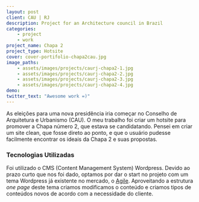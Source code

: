 ```yaml
---
layout: post
client: CAU | RJ
description: Project for an Architecture council in Brazil
categories:
    - project
    - work
project_name: Chapa 2
project_type: Hotsite
cover: cover-portifolio-chapa2cau.jpg
image_paths:
    - assets/images/projects/caurj-chapa2-1.jpg
    - assets/images/projects/caurj-chapa2-2.jpg
    - assets/images/projects/caurj-chapa2-3.jpg
    - assets/images/projects/caurj-chapa2-4.jpg
demo:
twitter_text: "Awesome work =)"
---
```


As eleições para uma nova presidência iria começar no Conselho de Arquitetura e Urbanismo (CAU). O meu trabalho foi criar um hotsite para promover a Chapa número 2, que estava se candidatando. Pensei em criar um site clean, que fosse direto ao ponto, e que o usuário pudesse facilmente encontrar os ideais da Chapa 2 e suas propostas.

### Tecnologias Utilizadas
Foi utilizado o CMS (Content Management System) Wordpress. Devido ao prazo curto que nos foi dado, optamos por dar o start no projeto com um tema Wordpress já existente no mercado, o [Agile](http://themeforest.net/item/agile-multipurpose-app-showcase-wordpress-theme/6631729). Aproveitando a estrutura *one page* deste tema criamos modificamos o conteúdo e criamos tipos de conteúdos novos de acordo com a necessidade do cliente.
